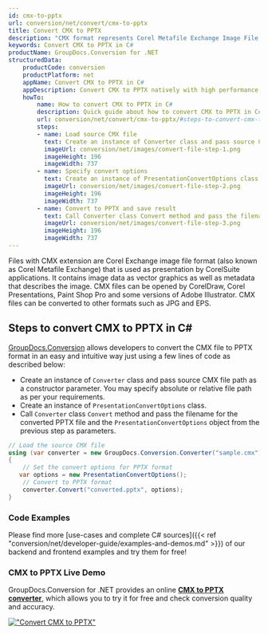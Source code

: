 ```yaml
---
id: cmx-to-pptx
url: conversion/net/convert/cmx-to-pptx
title: Convert CMX to PPTX
description: "CMX format represents Corel Metafile Exchange Image File with .cmx extension. Learn how to convert CMX to PPTX file programmatically in C# language using GroupDocs.Conversion for .NET library."
keywords: Convert CMX to PPTX in C#
productName: GroupDocs.Conversion for .NET
structuredData:
    productCode: conversion
    productPlatform: net
    appName: Convert CMX to PPTX in C#
    appDescription: Convert CMX to PPTX natively with high performance using C# language and server side GroupDocs.Conversion for .NET APIs, without the use of any software like Microsoft or Open Office.
    howTo:
        name: How to convert CMX to PPTX in C# 
        description: Quick guide about how to convert CMX to PPTX in C# with high performance and accuracy.
        url: conversion/net/convert/cmx-to-pptx/#steps-to-convert-cmx-to-pptx-in-c
        steps:
        - name: Load source CMX file 
          text: Create an instance of Converter class and pass source CMX file path as a constructor parameter. You may specify absolute or relative file path as per your requirements. 
          imageUrl: conversion/net/images/convert-file-step-1.png
          imageHeight: 196
          imageWidth: 737
        - name: Specify convert options 
          text: Create an instance of PresentationConvertOptions class.
          imageUrl: conversion/net/images/convert-file-step-2.png
          imageHeight: 196
          imageWidth: 737
        - name: Convert to PPTX and save result 
          text: Call Converter class Convert method and pass the filename for the converted HTML file and the PresentationConvertOptions object from the previous step as parameters.
          imageUrl: conversion/net/images/convert-file-step-3.png
          imageHeight: 196
          imageWidth: 737
---
```


Files with CMX extension are Corel Exchange image file format (also known as Corel Metafile Exchange) that is used as presentation by CorelSuite applications. It contains image data as vector graphics as well as metadata that describes the image. CMX files can be opened by CorelDraw, Corel Presentations, Paint Shop Pro and some versions of Adobe Illustrator. CMX files can be converted to other formats such as JPG and EPS.

## Steps to convert CMX to PPTX in C#

[GroupDocs.Conversion](https://products.groupdocs.com/conversion/net) allows developers to convert the CMX file to PPTX format in an easy and intuitive way just using a few lines of code as described below:

* Create an instance of `Converter` class and pass source CMX file path as a constructor parameter. You may specify absolute or relative file path as per your requirements. 
* Create an instance of `PresentationConvertOptions` class.
* Call `Converter` class `Convert` method and pass the filename for the converted PPTX file and the `PresentationConvertOptions` object from the previous step as parameters.

```csharp
// Load the source CMX file
using (var converter = new GroupDocs.Conversion.Converter("sample.cmx"))
{
    // Set the convert options for PPTX format
   var options = new PresentationConvertOptions();
    // Convert to PPTX format
    converter.Convert("converted.pptx", options);
}
```

### Code Examples

Please find more [use-cases and complete C# sources]({{< ref "conversion/net/developer-guide/examples-and-demos.md" >}}) of our backend and frontend examples and try them for free!

### CMX to PPTX Live Demo

GroupDocs.Conversion for .NET provides an online [**CMX to PPTX converter**](https://products.groupdocs.app/conversion/cmx-to-pptx), which allows you to try it for free and check conversion quality and accuracy.

[!["Convert CMX to PPTX"](conversion/net/images/convert-to-pptx/convert-cmx-to-pptx.png)](https://products.groupdocs.app/conversion/cmx-to-pptx)
